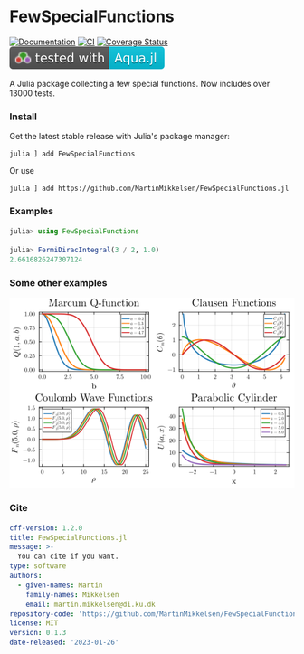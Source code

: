 # FewSpecialFunctions

[![Documentation](https://img.shields.io/badge/docs-dev-blue.svg)](https://martinmikkelsen.github.io/FewSpecialFunctions.jl/dev/)
[![CI](https://github.com/MartinMikkelsen/FewSpecialFunctions.jl/actions/workflows/ci.yml/badge.svg)](https://github.com/MartinMikkelsen/FewSpecialFunctions.jl/actions/workflows/ci.yml)
[![Coverage Status](https://coveralls.io/repos/github/MartinMikkelsen/FewSpecialFunctions.jl/badge.svg?branch=main)](https://coveralls.io/github/MartinMikkelsen/FewSpecialFunctions.jl?branch=main)
[![Aqua QA](https://raw.githubusercontent.com/JuliaTesting/Aqua.jl/master/badge.svg)](https://github.com/JuliaTesting/Aqua.jl)

A Julia package collecting a few special functions. Now includes over 13000 tests.

### Install 

Get the latest stable release with Julia's package manager:

```
julia ] add FewSpecialFunctions
```
Or use 
```
julia ] add https://github.com/MartinMikkelsen/FewSpecialFunctions.jl
```

### Examples
```julia
julia> using FewSpecialFunctions

julia> FermiDiracIntegral(3 / 2, 1.0)
2.6616826247307124
```

### Some other examples
![CombinedPlot](combinedplot.png)

### Cite

```yaml
cff-version: 1.2.0
title: FewSpecialFunctions.jl
message: >-
  You can cite if you want.
type: software
authors:
  - given-names: Martin
    family-names: Mikkelsen
    email: martin.mikkelsen@di.ku.dk
repository-code: 'https://github.com/MartinMikkelsen/FewSpecialFunctions.jl'
license: MIT
version: 0.1.3
date-released: '2023-01-26'
```
